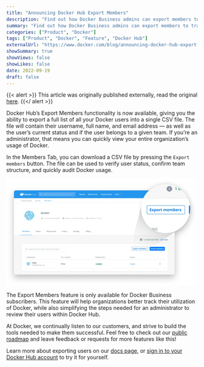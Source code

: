 ```yaml
---
title: "Announcing Docker Hub Export Members"
description: "Find out how Docker Business admins can export members to track their utilization of Docker and audit Docker usage."
summary: "Find out how Docker Business admins can export members to track their utilization of Docker and audit Docker usage."
categories: ["Product", "Docker"]
tags: ["Product", "Docker", "Feature", "Docker Hub"]
externalUrl: "https://www.docker.com/blog/announcing-docker-hub-export-members/"
showSummary: true
showViews: false
showLikes: false
date: 2022-09-19
draft: false
---
```


{{< alert >}}
This article was originally published externally, read the original <a target="_blank" href="https://www.docker.com/blog/announcing-docker-hub-export-members/">here</a>.
{{</ alert >}}

Docker Hub’s Export Members functionality is now available, giving you the ability to export a full list of all your Docker users into a single CSV file. The file will contain their username, full name, and email address — as well as the user’s current status and if the user belongs to a given team. If you’re an administrator, that means you can quickly view your entire organization’s usage of Docker.

In the Members Tab, you can download a CSV file by pressing the `Export members` button. The file can be used to verify user status, confirm team structure, and quickly audit Docker usage.

<img src="image.webp"/>

The Export Members feature is only available for Docker Business subscribers. This feature will help organizations better track their utilization of Docker, while also simplifying the steps needed for an administrator to review their users within Docker Hub. 

At Docker, we continually listen to our customers, and strive to build the tools needed to make them successful. Feel free to check out our <a target="_blank" href="https://github.com/docker/roadmap">public roadmap</a> and leave feedback or requests for more features like this!

Learn more about exporting users on our <a target="_blank" href="https://docs.docker.com/docker-hub/members/#invite-members">docs page</a>, or <a target="_blank" href="http://hub.docker.com/login">sign in to your Docker Hub account</a> to try it for yourself.